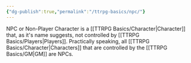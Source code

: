 ```yaml
---
{"dg-publish":true,"permalink":"/ttrpg-basics/npc/"}
---
```


NPC or Non-Player Character is a [[TTRPG Basics/Character\|Character]] that, as it's name suggests, not controlled by [[TTRPG Basics/Players\|Players]]. Practically speaking, all [[TTRPG Basics/Character\|Characters]] that are controlled by the [[TTRPG Basics/GM\|GM]] are NPCs.